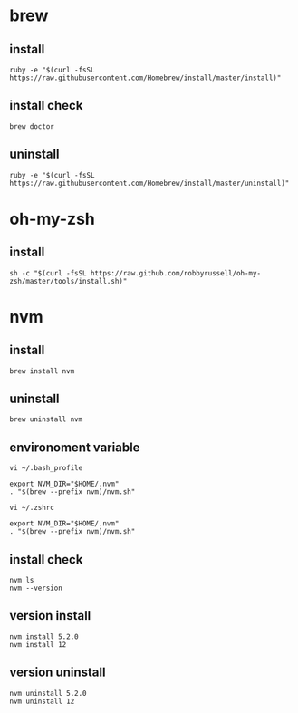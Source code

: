 # brew

## install

```
ruby -e "$(curl -fsSL https://raw.githubusercontent.com/Homebrew/install/master/install)"
```

## install check
```
brew doctor
```

## uninstall 

```
ruby -e "$(curl -fsSL https://raw.githubusercontent.com/Homebrew/install/master/uninstall)"
```

# oh-my-zsh

## install
```
sh -c "$(curl -fsSL https://raw.github.com/robbyrussell/oh-my-zsh/master/tools/install.sh)"
```

# nvm

## install
```
brew install nvm
```

## uninstall
```
brew uninstall nvm
```

## environoment variable

```
vi ~/.bash_profile

export NVM_DIR="$HOME/.nvm"
. "$(brew --prefix nvm)/nvm.sh"

```

```
vi ~/.zshrc

export NVM_DIR="$HOME/.nvm"
. "$(brew --prefix nvm)/nvm.sh"
```

## install check
```
nvm ls
nvm --version
```

## version install
```
nvm install 5.2.0
nvm install 12
```

## version uninstall
```
nvm uninstall 5.2.0
nvm uninstall 12
```
